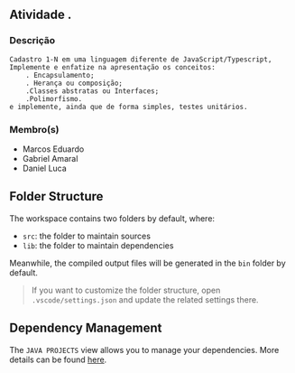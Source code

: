 ## Atividade .

### Descrição
   
    Cadastro 1-N em uma linguagem diferente de JavaScript/Typescript,
    Implemente e enfatize na apresentação os conceitos:
        . Encapsulamento;
        . Herança ou composição;
        .Classes abstratas ou Interfaces;
        .Polimorfismo.
    e implemente, ainda que de forma simples, testes unitários.

### Membro(s)
- Marcos Eduardo
- Gabriel Amaral
- Daniel Luca
## Folder Structure

The workspace contains two folders by default, where:

- `src`: the folder to maintain sources
- `lib`: the folder to maintain dependencies

Meanwhile, the compiled output files will be generated in the `bin` folder by default.

> If you want to customize the folder structure, open `.vscode/settings.json` and update the related settings there.

## Dependency Management

The `JAVA PROJECTS` view allows you to manage your dependencies. More details can be found [here](https://github.com/microsoft/vscode-java-dependency#manage-dependencies).
